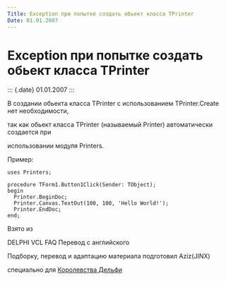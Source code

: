 ```yaml
---
Title: Exception при попытке создать обьект класса TPrinter
Date: 01.01.2007
---
```


Exception при попытке создать обьект класса TPrinter
====================================================

::: {.date}
01.01.2007
:::

В создании обьекта класса TPrinter с использованием TPrinter.Create нет
необходимости,

так как обьект класса TPrinter (называемый Printer) автоматически
создается при

использовании модуля Printers.

Пример:

    uses Printers;
     
    procedure TForm1.Button1Click(Sender: TObject);
    begin
      Printer.BeginDoc;
      Printer.Canvas.TextOut(100, 100, 'Hello World!');
      Printer.EndDoc;
    end;

Взято из

DELPHI VCL FAQ Перевод с английского      

Подборку, перевод и адаптацию материала подготовил Aziz(JINX)

специально для [Королевства Дельфи](https://delphi.vitpc.com/)
